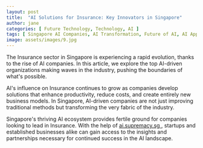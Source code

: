 ```yaml
---
layout: post
title:  "AI Solutions for Insurance: Key Innovators in Singapore"
author: jane
categories: [ Future Technology, Technology, AI ]
tags: [ Singapore AI Companies, AI Transformation, Future of AI, AI Applications, AI in Asia ]
image: assets/images/9.jpg
---
```


The Insurance sector in Singapore is experiencing a rapid evolution, thanks to the rise of AI companies. In this article, we explore the top AI-driven organizations making waves in the industry, pushing the boundaries of what's possible.

AI's influence on Insurance continues to grow as companies develop solutions that enhance productivity, reduce costs, and create entirely new business models. In Singapore, AI-driven companies are not just improving traditional methods but transforming the very fabric of the industry.

Singapore's thriving AI ecosystem provides fertile ground for companies looking to lead in Insurance. With the help of <a href="https://ai.supremacy.sg" target="_blank"> ai.supremacy.sg </a>, startups and established businesses alike can gain access to the insights and partnerships necessary for continued success in the AI landscape.
